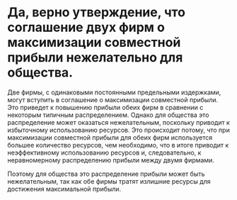 

# **Да, верно утверждение, что соглашение двух фирм о максимизации совместной прибыли нежелательно для общества.**

Две фирмы, с одинаковыми постоянными предельными издержками, могут вступить в соглашение о максимизации совместной прибыли. Это приведет к повышению прибыли обеих фирм в сравнении с некоторым типичным распределением. Однако для общества это распределение может оказаться нежелательным, поскольку приводит к избыточному использованию ресурсов. Это происходит потому, что при максимизации совместной прибыли для обеих фирм используется большее количество ресурсов, чем необходимо, что в итоге приводит к неэффективному использованию ресурсов и, следовательно, к неравномерному распределению прибыли между двумя фирмами.

Поэтому для общества это распределение прибыли может быть нежелательным, так как обе фирмы тратят излишние ресурсы для достижения максимальной прибыли.